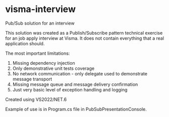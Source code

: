 # visma-interview
Pub/Sub solution for an interview

This solution was created as a Publish/Subscribe pattern technical exercise for an job apply interview at Visma.
It does not contain everything that a real application should.

The most important limitations:

1. Missing dependency injection
2. Only demonstrative unit tests coverage
3. No network communication - only delegate used to demonstrate message transport
4. Missing message queue and message delivery confirmation
5. Just very basic level of exception handling and logging

Created using VS2022/NET.6

Example of use is in Program.cs file in PubSubPresentationConsole.

